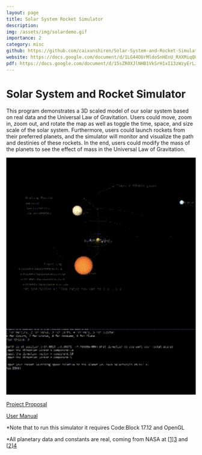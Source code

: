 ```yaml
---
layout: page
title: Solar System Rocket Simulator
description: 
img: /assets/img/solardemo.gif
importance: 2
category: misc
github: https://github.com/caixunshiren/Solar-System-and-Rocket-Simulator-OpenGL
website: https://docs.google.com/document/d/1LG44OUrMldoSnHEnU_RXXMiqQ0Q4AJrnBEoi0PsZjMk/edit?usp=sharing
pdf: https://docs.google.com/document/d/15sZR0XJlNHB1VkSrH1xI13zWzyErLJjVL31p5HAFX4A/edit?usp=sharing
---
```


# Solar System and Rocket Simulator
This program demonstrates a 3D scaled model of our solar system based on real data and the Universal Law of Gravitation. Users could move, zoom in, zoom out, and rotate the map as well as toggle the time, space, and size scale of the solar system. Furthermore, users could launch rockets from their preferred planets, and the simulator will monitor and visualize the path and destinies of these rockets. In the end, users could modify the mass of the planets to see the effect of mass in the Universal Law of Gravitation.

<img src="/assets/img/solardemo.gif" width=750/>

[Project Proposal][1]

[User Manual][2]

*Note that to run this simulator it requires Code:Block 17.12 and OpenGL

*All planetary data and constants are real, coming from NASA at [[1]][3] and [[2]][4]

[1]: https://docs.google.com/document/d/1LG44OUrMldoSnHEnU_RXXMiqQ0Q4AJrnBEoi0PsZjMk/edit?usp=sharing

[2]: https://docs.google.com/document/d/15sZR0XJlNHB1VkSrH1xI13zWzyErLJjVL31p5HAFX4A/edit?usp=sharing

[3]: https://nssdc.gsfc.nasa.gov/planetary/factsheet/

[4]: https://nssdc.gsfc.nasa.gov/planetary/factsheet/sunfact.html